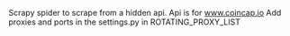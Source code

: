 Scrapy spider to scrape from a hidden api.
Api is for www.coincap.io
Add proxies and ports in the settings.py in ROTATING_PROXY_LIST